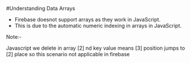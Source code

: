 #Understanding Data Arrays

- Firebase doesnot support arrays as they work in JavaScript.
- This is due to the automatic numeric indexing in arrays in JavaScript.


Note:-

Javascript we delete in array [2] nd key value means [3] position jumps to [2] place so this scenario not applicable in firebase
